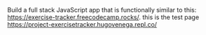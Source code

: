 Build a full stack JavaScript app that is functionally similar to this: https://exercise-tracker.freecodecamp.rocks/. 
this is the test page https://project-exercisetracker.hugovenega.repl.co/